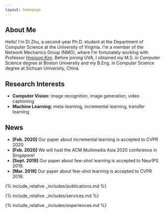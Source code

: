 ```yaml
---
layout: homepage
---
```


## About Me

Hello! I'm Di Zhu, a second-year Ph.D. student at the Department of Computer Science at the University of Virginia. I'm a member of the Network Mechanics Group (NMG), where I'm fortunately working with Professor [Hyojoon Kim](https://hyojoonkim.com/). Before joining UVA, I obtained my M.S. in Computer Science degree at Boston University and my B.Eng. in Computer Science degree at Sichuan University, China.

## Research Interests

- **Computer Vision:** image recognition, image generation, video captioning
- **Machine Learning:** meta-learning, incremental learning, transfer learning

## News

- **[Feb. 2020]** Our paper about incremental learning is accepted to CVPR 2020.
- **[Feb. 2020]** We will host the ACM Multimedia Asia 2020 conference in Singapore!
- **[Sept. 2019]** Our paper about few-shot learning is accepted to NeurIPS 2019.
- **[Mar. 2019]** Our paper about few-shot learning is accepted to CVPR 2019.

{% include_relative _includes/publications.md %}

{% include_relative _includes/services.md %}

{% include_relative _includes/experiences.md %}
